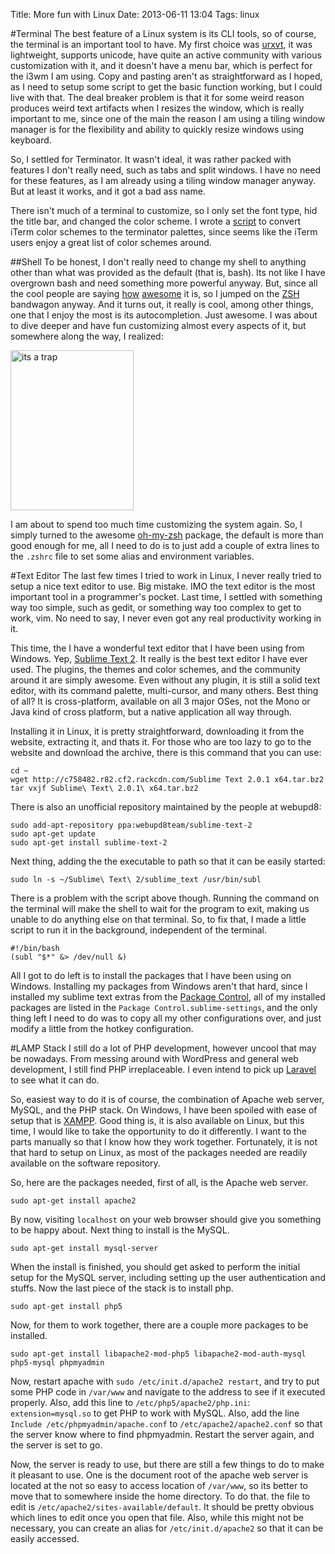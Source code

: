 Title: More fun with Linux
Date: 2013-06-11 13:04
Tags: linux

#Terminal
The best feature of a Linux system is its CLI tools, so of course, the terminal is an important
tool to have. My first choice was [urxvt][l3], it was lightweight, supports unicode, have quite
an active community with various customization with it, and it doesn't have a menu bar, which
is perfect for the i3wm I am using. Copy and pasting aren't as straightforward as I hoped, as I
need to setup some script to get the basic function working, but I could live with that. The deal
breaker problem is that it for some weird reason produces weird text artifacts when I resizes
the window, which is really important to me, since one of the main the reason I am using a 
tiling window manager is for the flexibility and ability to quickly resize windows using 
keyboard.

So, I settled for Terminator. It wasn't ideal, it was rather packed with features I don't really
need, such as tabs and split windows. I have no need for these features, as I am already using 
a tiling window manager anyway. But at least it works, and it got a bad ass name.

There isn't much of a terminal to customize, so I only set the font type, hid the title bar,
and changed the color scheme. I wrote a [script][l4] to convert iTerm color schemes to the terminator
palettes, since seems like the iTerm users enjoy a great list of color schemes around.

##Shell
To be honest, I don't really need to change my shell to anything other than what was provided 
as the default (that is, bash). Its not like I have overgrown bash and need something more
powerful anyway. But, since all the cool people are saying [how][l6] [awesome][l7] it is, so I jumped
 on the [ZSH][l5] bandwagon anyway. And it turns out, it really is cool, among other things,
 one that I enjoy the most is its autocompletion. Just awesome. I was about to dive deeper
and have fun customizing almost every aspects of it, but somewhere along the way, I realized:

<a href="http://www.flickr.com/photos/hendra2392/9014788639/" title="its a trap by p.hdra, on Flickr"><img src="http://farm9.staticflickr.com/8275/9014788639_93815e99c4_o.jpg" width="197" height="256" alt="its a trap"></a>

I am about to spend too much time customizing the system again. So, I simply turned to the 
awesome [oh-my-zsh][l8] package, the default is more than good enough for me, all I need to
do is to just add a couple of extra lines to the `.zshrc` file to set some alias and environment
variables.


#Text Editor
The last few times I tried to work in Linux, I never really tried to setup a nice text editor
to use. Big mistake. IMO the text editor is the most important tool in a programmer's pocket.
Last time, I settled with something way too simple, such as gedit, or something way too complex
to get to work, vim. No need to say, I never even got any real productivity working in it.

This time, the I have a wonderful text editor that I have been using from Windows. Yep,
[Sublime Text 2][l9]. It really is the best text editor I have ever used. The plugins, the
themes and color schemes, and the community around it are simply awesome. Even without
any plugin, it is still a solid text editor, with its command palette, multi-cursor, and
many others. Best thing of all? It is cross-platform, available on all 3 major OSes, not
the Mono or Java kind of cross platform, but a native application all way through.

Installing it in Linux, it is pretty straightforward, downloading it from the website, 
extracting it, and thats it. For those who are too lazy to go to the website and download the
archive, there is this command that you can use:

    cd ~
    wget http://c758482.r82.cf2.rackcdn.com/Sublime Text 2.0.1 x64.tar.bz2
    tar vxjf Sublime\ Text\ 2.0.1\ x64.tar.bz2

There is also an unofficial repository maintained by the people at webupd8:

    sudo add-apt-repository ppa:webupd8team/sublime-text-2
    sudo apt-get update
    sudo apt-get install sublime-text-2

Next thing, adding the the executable to path so that it can be easily started:

    sudo ln -s ~/Sublime\ Text\ 2/sublime_text /usr/bin/subl

There is a problem with the script above though. Running the command on the terminal
will make the shell to wait for the program to exit, making us unable to do anything else
on that terminal. So, to fix that, I made a little script to run it in the background,
independent of the terminal.

    #!/bin/bash
    (subl "$*" &> /dev/null &)

All I got to do left is to install the packages that I have been using on Windows.
Installing my packages from Windows aren't that hard, since I installed my sublime text 
extras from the [Package Control][l10], all of my installed packages are listed in the 
`Package Control.sublime-settings`, and the only thing left I need to do was to copy all
my other configurations over, and just modify a little from the hotkey configuration.


#LAMP Stack
I still do a lot of PHP development, however uncool that may be nowadays. From messing around with
WordPress and general web development, I still find PHP irreplaceable. I even intend to
pick up [Laravel][l1] to see what it can do.

So, easiest way to do it is of course, the combination of Apache web server, MySQL, and
the PHP stack. On Windows, I have been spoiled with ease of setup that is [XAMPP][l2].
Good thing is, it is also available on Linux, but this time, I would like to take the
opportunity to do it differently. I want to the parts manually so that I know how they work together.
Fortunately, it is not that hard to setup on Linux, as most of the packages needed are
readily available on the software repository.

So, here are the packages needed, first of all, is the Apache web server.

    sudo apt-get install apache2

By now, visiting `localhost` on your web browser should give you something to be happy about.
Next thing to install is the MySQL.

    sudo apt-get install mysql-server

When the install is finished, you should get asked to perform the initial setup for the MySQL
server, including setting up the user authentication and stuffs. Now the last piece of the stack
is to install php.

    sudo apt-get install php5

Now, for them to work together, there are a couple more packages to be installed.

    sudo apt-get install libapache2-mod-php5 libapache2-mod-auth-mysql php5-mysql phpmyadmin

Now, restart apache with `sudo /etc/init.d/apache2 restart`, and try to put some PHP code in
`/var/www` and navigate to the address to see if it executed properly. Also, add this line
to `/etc/php5/apache2/php.ini`: `extension=mysql.so` to get PHP to work with MySQL. Also,
add the line `Include /etc/phpmyadmin/apache.conf` to `/etc/apache2/apache2.conf` so that
the server know where to find phpmyadmin. Restart the server again, and the server is set to go.

Now, the server is ready to use, but there are still a few things to do to make it pleasant to
use. One is the document root of the apache web server is located at the not so easy to access
location of `/var/www`, so its better to move that to somewhere inside the home directory.
To do that. the file to edit is `/etc/apache2/sites-available/default`. It should be pretty 
obvious which lines to edit once you open that file. Also, while this might not be necessary,
you can create an alias for `/etc/init.d/apache2` so that it can be easily accessed.



[l1]: http://laravel.com/
[l2]: http://sourceforge.net/projects/xampp/
[l3]: http://software.schmorp.de/pkg/rxvt-unicode.html
[l4]: https://github.com/hdra/itermcolors2terminator
[l5]: http://www.zsh.org/
[l6]: http://fendrich.se/blog/2012/09/28/no/
[l7]: http://mikegrouchy.com/blog/2012/01/zsh-is-your-friend.html
[l8]: https://github.com/robbyrussell/oh-my-zsh
[l9]: http://www.sublimetext.com/
[l10]: http://wbond.net/sublime_packages/package_control